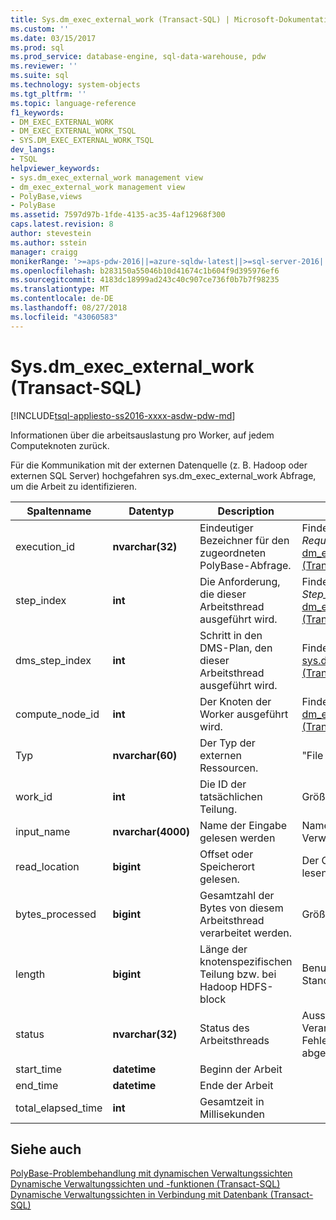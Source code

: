 ```yaml
---
title: Sys.dm_exec_external_work (Transact-SQL) | Microsoft-Dokumentation
ms.custom: ''
ms.date: 03/15/2017
ms.prod: sql
ms.prod_service: database-engine, sql-data-warehouse, pdw
ms.reviewer: ''
ms.suite: sql
ms.technology: system-objects
ms.tgt_pltfrm: ''
ms.topic: language-reference
f1_keywords:
- DM_EXEC_EXTERNAL_WORK
- DM_EXEC_EXTERNAL_WORK_TSQL
- SYS.DM_EXEC_EXTERNAL_WORK_TSQL
dev_langs:
- TSQL
helpviewer_keywords:
- sys.dm_exec_external_work management view
- dm_exec_external_work management view
- PolyBase,views
- PolyBase
ms.assetid: 7597d97b-1fde-4135-ac35-4af12968f300
caps.latest.revision: 8
author: stevestein
ms.author: sstein
manager: craigg
monikerRange: '>=aps-pdw-2016||=azure-sqldw-latest||>=sql-server-2016||=sqlallproducts-allversions||>=sql-server-linux-2017||=azuresqldb-mi-current'
ms.openlocfilehash: b283150a55046b10d41674c1b604f9d395976ef6
ms.sourcegitcommit: 4183dc18999ad243c40c907ce736f0b7b7f98235
ms.translationtype: MT
ms.contentlocale: de-DE
ms.lasthandoff: 08/27/2018
ms.locfileid: "43060583"
---
```

# <a name="sysdmexecexternalwork-transact-sql"></a>Sys.dm_exec_external_work (Transact-SQL)
[!INCLUDE[tsql-appliesto-ss2016-xxxx-asdw-pdw-md](../../includes/tsql-appliesto-ss2016-xxxx-asdw-pdw-md.md)]

  Informationen über die arbeitsauslastung pro Worker, auf jedem Computeknoten zurück.  
  
 Für die Kommunikation mit der externen Datenquelle (z. B. Hadoop oder externen SQL Server) hochgefahren sys.dm_exec_external_work Abfrage, um die Arbeit zu identifizieren.  
  
|Spaltenname|Datentyp|Description|Bereich|  
|-----------------|---------------|-----------------|-----------|  
|execution_id|**nvarchar(32)**|Eindeutiger Bezeichner für den zugeordneten PolyBase-Abfrage.|Finden Sie unter *Request_ID* in [Sys. dm_exec_requests &#40;Transact-SQL&#41;](../../relational-databases/system-dynamic-management-views/sys-dm-exec-requests-transact-sql.md).|  
|step_index|**int**|Die Anforderung, die dieser Arbeitsthread ausgeführt wird.|Finden Sie unter *Step_index* in [Sys. dm_exec_requests &#40;Transact-SQL&#41;](../../relational-databases/system-dynamic-management-views/sys-dm-exec-requests-transact-sql.md).|  
|dms_step_index|**int**|Schritt in den DMS-Plan, den dieser Arbeitsthread ausgeführt wird.|Finden Sie unter [sys.dm_exec_dms_workers &#40;Transact-SQL&#41;](../../relational-databases/system-dynamic-management-views/sys-dm-exec-dms-workers-transact-sql.md).|  
|compute_node_id|**int**|Der Knoten der Worker ausgeführt wird.|Finden Sie unter [dm_exec_compute_nodes &#40;Transact-SQL&#41;](../../relational-databases/system-dynamic-management-views/sys-dm-exec-compute-nodes-transact-sql.md).|  
|Typ|**nvarchar(60)**|Der Typ der externen Ressourcen.|"File Split"|  
|work_id|**int**|Die ID der tatsächlichen Teilung.|Größer als oder gleich 0.|  
|input_name|**nvarchar(4000)**|Name der Eingabe gelesen werden|Name der Datei bei Verwendung von Hadoop.|  
|read_location|**bigint**|Offset oder Speicherort gelesen.|Der Offset des zu lesenden Datei.|  
|bytes_processed|**bigint**|Gesamtzahl der Bytes von diesem Arbeitsthread verarbeitet werden.|Größer als oder gleich 0.|  
|length|**bigint**|Länge der knotenspezifischen Teilung bzw. bei Hadoop HDFS-block|Benutzerdefinierbaren. Der Standardwert ist 64M|  
|status|**nvarchar(32)**|Status des Arbeitsthreads|Ausstehende, Verarbeitung, ausgeführt, Fehler, wurde abgebrochen|  
|start_time|**datetime**|Beginn der Arbeit||  
|end_time|**datetime**|Ende der Arbeit||  
|total_elapsed_time|**int**|Gesamtzeit in Millisekunden||  
  
## <a name="see-also"></a>Siehe auch  
 [PolyBase-Problembehandlung mit dynamischen Verwaltungssichten](http://msdn.microsoft.com/library/ce9078b7-a750-4f47-b23e-90b83b783d80)   
 [Dynamische Verwaltungssichten und -funktionen &#40;Transact-SQL&#41;](~/relational-databases/system-dynamic-management-views/system-dynamic-management-views.md)   
 [Dynamische Verwaltungssichten in Verbindung mit Datenbank &#40;Transact-SQL&#41;](../../relational-databases/system-dynamic-management-views/database-related-dynamic-management-views-transact-sql.md)  
  
  

